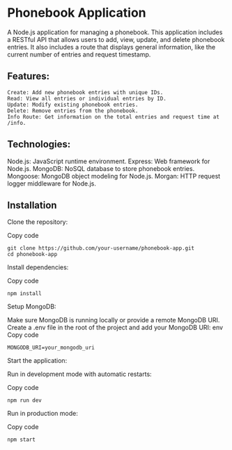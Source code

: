 # Phonebook Application
A Node.js application for managing a phonebook. This application includes a RESTful API that allows users to add, view, update, and delete phonebook entries. It also includes a route that displays general information, like the current number of entries and request timestamp.

## Features:
```
Create: Add new phonebook entries with unique IDs.
Read: View all entries or individual entries by ID.
Update: Modify existing phonebook entries.
Delete: Remove entries from the phonebook.
Info Route: Get information on the total entries and request time at /info.
```

## Technologies:
Node.js: JavaScript runtime environment.
Express: Web framework for Node.js.
MongoDB: NoSQL database to store phonebook entries.
Mongoose: MongoDB object modeling for Node.js.
Morgan: HTTP request logger middleware for Node.js.

## Installation
Clone the repository:

Copy code
```
git clone https://github.com/your-username/phonebook-app.git
cd phonebook-app
```
Install dependencies:

Copy code
```
npm install
```
Setup MongoDB:

Make sure MongoDB is running locally or provide a remote MongoDB URI.
Create a .env file in the root of the project and add your MongoDB URI:
env
Copy code
```
MONGODB_URI=your_mongodb_uri
```
Start the application:

Run in development mode with automatic restarts:

Copy code
```
npm run dev
```
Run in production mode:

Copy code
```
npm start
```
